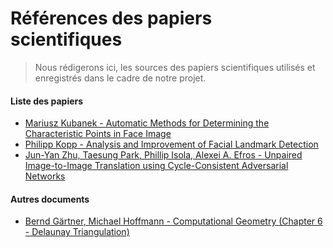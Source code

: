 # Références des papiers scientifiques

> Nous rédigerons ici, les sources des papiers scientifiques utilisés et enregistrés dans le cadre de notre projet.

#### Liste des papiers
- [Mariusz Kubanek - Automatic Methods for Determining the Characteristic Points in Face Image](https://link.springer.com/chapter/10.1007/978-3-642-13208-7_65)
- [Philipp Kopp - Analysis and Improvement of Facial Landmark Detection](https://www.researchgate.net/publication/332866914_Analysis_and_Improvement_of_Facial_Landmark_Detection)
- [Jun-Yan Zhu, Taesung Park, Phillip Isola, Alexei A. Efros - Unpaired Image-to-Image Translation using Cycle-Consistent Adversarial Networks](https://arxiv.org/abs/1703.10593)

#### Autres documents
- [Bernd Gärtner, Michael Hoffmann - Computational Geometry (Chapter 6 - Delaunay Triangulation)](https://ti.inf.ethz.ch/ew/Lehre/CG13/index.html)